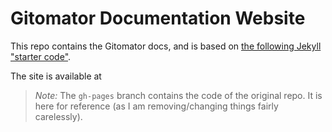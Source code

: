 # Gitomator Documentation Website

This repo contains the Gitomator docs, and is based on [the following Jekyll "starter code"](https://github.com/mmistakes/minimal-mistakes).

The site is available at 

 > _Note:_ The `gh-pages` branch contains the code of the original repo. It is here for reference (as I am removing/changing things fairly carelessly).
